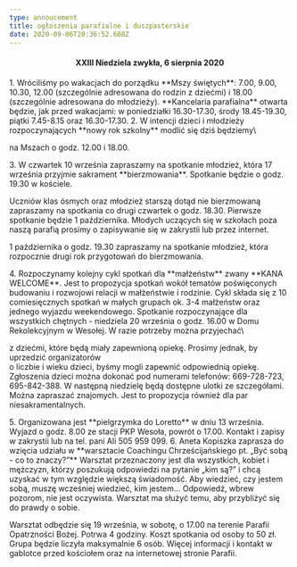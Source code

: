 ```yaml
---
type: annoucement
title: ogłoszenia parafialne i duszpasterskie
date: 2020-09-06T20:36:52.608Z
---
```

<!--StartFragment-->

<h4 style="text-align:center;">XXIII Niedziela zwykła, 6 sierpnia 2020</h3>

<!--\[if !supportLists]-->1. <!--\[endif]-->Wróciliśmy po wakacjach do porządku **Mszy świętych**: 7.00, 9.00, 10.30, 12.00 (szczególnie adresowana do rodzin z dziećmi) i 18.00 (szczególnie adresowana do młodzieży). **Kancelaria parafialna** otwarta będzie, jak przed wakacjami: w poniedziałki 16.30-17.30, środy 18.45-19.30, piątki 7.45-8.15 oraz 16.30-17.30.

<!--\[if !supportLists]-->2. <!--\[endif]-->W intencji dzieci i młodzieży rozpoczynających **nowy rok szkolny** modlić się dziś będziemy\
na Mszach o godz. 12.00 i 18.00.

<!--\[if !supportLists]-->3. <!--\[endif]-->W czwartek 10 września zapraszamy na spotkanie młodzież, która 17 września przyjmie sakrament **bierzmowania**. Spotkanie będzie o godz. 19.30 w kościele.

Uczniów klas ósmych oraz młodzież starszą dotąd nie bierzmowaną zapraszamy na spotkania co drugi czwartek o godz. 18.30. Pierwsze spotkanie będzie 1 października. Młodych uczących się w szkołach poza naszą parafią prosimy o zapisywanie się w zakrystii lub przez internet.

1 października o godz. 19.30 zapraszamy na spotkanie młodzież, która rozpocznie drugi rok przygotowań do bierzmowania.

<!--\[if !supportLists]-->4. <!--\[endif]-->Rozpoczynamy kolejny cykl spotkań dla **małżeństw** zwany **KANA WELCOME**. Jest to propozycja spotkań wokół tematów poświęconych budowaniu i rozwojowi relacji w małżeństwie i rodzinie. Cykl składa się z 10 comiesięcznych spotkań w małych grupach ok. 3-4 małżeństw oraz jednego wyjazdu weekendowego. Spotkanie rozpoczynające dla wszystkich chętnych - niedziela 20 września o godz. 16.00 w Domu Rekolekcyjnym w Wesołej. W razie potrzeby można przyjechać\
z dziećmi, które będą miały zapewnioną opiekę. Prosimy jednak, by uprzedzić organizatorów\
o liczbie i wieku dzieci, byśmy mogli zapewnić odpowiednią opiekę. Zgłoszenia dzieci można dokonać pod numerami telefonów: 669-728-723, 695-842-388. W następną niedzielę będą dostępne ulotki ze szczegółami. Można zapraszać znajomych. Jest to propozycja również dla par niesakramentalnych.

<!--\[if !supportLists]-->5. <!--\[endif]-->Organizowana jest **pielgrzymka do Loretto** w dniu 13 września. Wyjazd o godz. 8.00 ze stacji PKP Wesoła, powrót o 17.00. Kontakt i zapisy w zakrystii lub na tel. pani Ali 505 959 099.

<!--\[if !supportLists]-->6. <!--\[endif]-->Aneta Kopiszka zaprasza do wzięcia udziału w **warsztacie Coachingu Chrześcijańskiego pt. „Być sobą - co to znaczy?”** Warsztat przeznaczony jest dla wszystkich, kobiet i mężczyzn, którzy poszukują odpowiedzi na pytanie „kim są?” i chcą uzyskać w tym względzie większą świadomość. Aby wiedzieć, czy jestem sobą, muszę wcześniej wiedzieć, kim jestem... Odpowiedź, wbrew pozorom, nie jest oczywista. Warsztat ma służyć temu, aby przybliżyć się do prawdy o sobie.

Warsztat odbędzie się 19 września, w sobotę, o 17.00 na terenie Parafii Opatrzności Bożej. Potrwa 4 godziny. Koszt spotkania od osoby to 50 zł. Grupa będzie liczyła maksymalnie 6 osób. Więcej informacji i kontakt w gablotce przed kościołem oraz na internetowej stronie Parafii.

<!--EndFragment-->